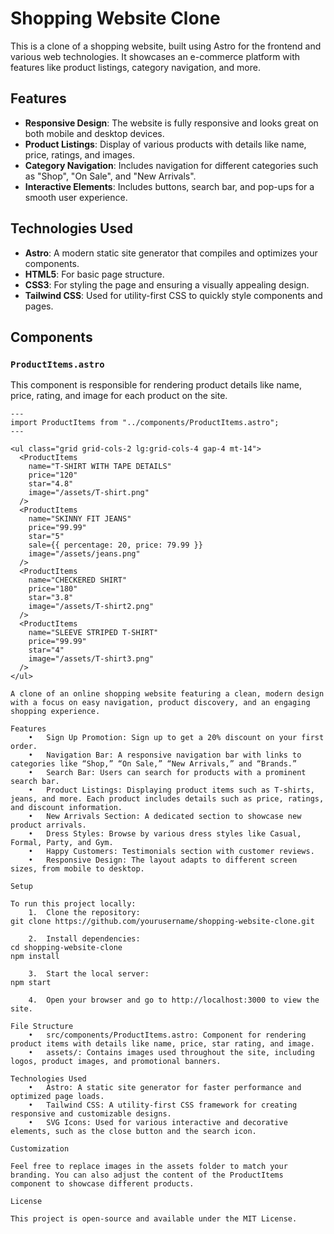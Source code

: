 # Shopping Website Clone

This is a clone of a shopping website, built using Astro for the frontend and various web technologies. It showcases an e-commerce platform with features like product listings, category navigation, and more.

## Features

- **Responsive Design**: The website is fully responsive and looks great on both mobile and desktop devices.
- **Product Listings**: Display of various products with details like name, price, ratings, and images.
- **Category Navigation**: Includes navigation for different categories such as "Shop", "On Sale", and "New Arrivals".
- **Interactive Elements**: Includes buttons, search bar, and pop-ups for a smooth user experience.

## Technologies Used

- **Astro**: A modern static site generator that compiles and optimizes your components.
- **HTML5**: For basic page structure.
- **CSS3**: For styling the page and ensuring a visually appealing design.
- **Tailwind CSS**: Used for utility-first CSS to quickly style components and pages.

## Components

### `ProductItems.astro`
This component is responsible for rendering product details like name, price, rating, and image for each product on the site.

```astro
---
import ProductItems from "../components/ProductItems.astro";
---

<ul class="grid grid-cols-2 lg:grid-cols-4 gap-4 mt-14">
  <ProductItems
    name="T-SHIRT WITH TAPE DETAILS"
    price="120"
    star="4.8"
    image="/assets/T-shirt.png"
  />
  <ProductItems
    name="SKINNY FIT JEANS"
    price="99.99"
    star="5"
    sale={{ percentage: 20, price: 79.99 }}
    image="/assets/jeans.png"
  />
  <ProductItems
    name="CHECKERED SHIRT"
    price="180"
    star="3.8"
    image="/assets/T-shirt2.png"
  />
  <ProductItems
    name="SLEEVE STRIPED T-SHIRT"
    price="99.99"
    star="4"
    image="/assets/T-shirt3.png"
  />
</ul>

A clone of an online shopping website featuring a clean, modern design with a focus on easy navigation, product discovery, and an engaging shopping experience.

Features
	•	Sign Up Promotion: Sign up to get a 20% discount on your first order.
	•	Navigation Bar: A responsive navigation bar with links to categories like “Shop,” “On Sale,” “New Arrivals,” and “Brands.”
	•	Search Bar: Users can search for products with a prominent search bar.
	•	Product Listings: Displaying product items such as T-shirts, jeans, and more. Each product includes details such as price, ratings, and discount information.
	•	New Arrivals Section: A dedicated section to showcase new product arrivals.
	•	Dress Styles: Browse by various dress styles like Casual, Formal, Party, and Gym.
	•	Happy Customers: Testimonials section with customer reviews.
	•	Responsive Design: The layout adapts to different screen sizes, from mobile to desktop.

Setup

To run this project locally:
	1.	Clone the repository:
git clone https://github.com/yourusername/shopping-website-clone.git

	2.	Install dependencies:
cd shopping-website-clone
npm install

	3.	Start the local server:
npm start

	4.	Open your browser and go to http://localhost:3000 to view the site.

File Structure
	•	src/components/ProductItems.astro: Component for rendering product items with details like name, price, star rating, and image.
	•	assets/: Contains images used throughout the site, including logos, product images, and promotional banners.

Technologies Used
	•	Astro: A static site generator for faster performance and optimized page loads.
	•	Tailwind CSS: A utility-first CSS framework for creating responsive and customizable designs.
	•	SVG Icons: Used for various interactive and decorative elements, such as the close button and the search icon.

Customization

Feel free to replace images in the assets folder to match your branding. You can also adjust the content of the ProductItems component to showcase different products.

License

This project is open-source and available under the MIT License.
